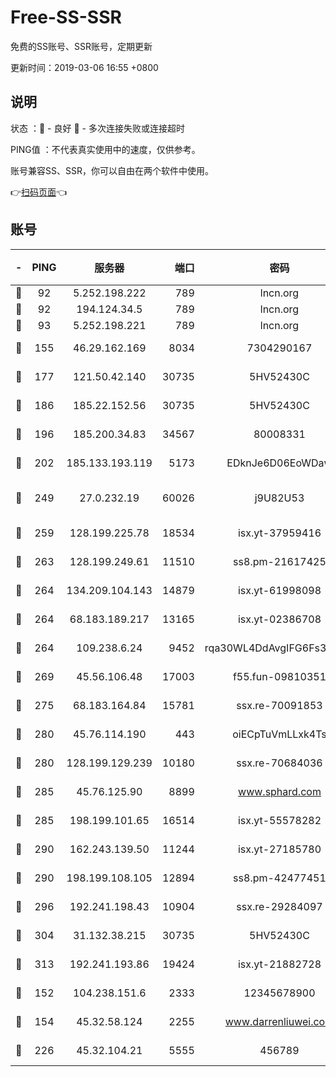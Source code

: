 # Free-SS-SSR

免费的SS账号、SSR账号，定期更新

更新时间：2019-03-06 16:55 +0800

## 说明

状态     ：🙂 - 良好 🙁 - 多次连接失败或连接超时

PING值   ：不代表真实使用中的速度，仅供参考。

账号兼容SS、SSR，你可以自由在两个软件中使用。

👉[扫码页面](https://liesauer.github.io/Free-SS-SSR/)👈

## 账号

|-|PING|服务器|端口|密码|加密方式|区域|
|:----:|:----:|:-----:|-----:|:----:|:----:|:----:|
|🙂|92|5.252.198.222|789|lncn.org|rc4|JP|
|🙂|92|194.124.34.5|789|lncn.org|rc4|JP|
|🙂|93|5.252.198.221|789|lncn.org|rc4|JP|
|🙂|155|46.29.162.169|8034|7304290167|aes-256-cfb|RU|
|🙂|177|121.50.42.140|30735|5HV52430C|aes-256-cfb|JP|
|🙂|186|185.22.152.56|30735|5HV52430C|aes-256-cfb|RU|
|🙂|196|185.200.34.83|34567|80008331|aes-256-cfb|US|
|🙂|202|185.133.193.119|5173|EDknJe6D06EoWDaw|aes-256-cfb|US|
|🙂|249|27.0.232.19|60026|j9U82U53|xchacha20-ietf-poly1305|HK|
|🙂|259|128.199.225.78|18534|isx.yt-37959416|aes-256-cfb|SG|
|🙂|263|128.199.249.61|11510|ss8.pm-21617425|aes-256-cfb|SG|
|🙂|264|134.209.104.143|14879|isx.yt-61998098|aes-256-cfb|SG|
|🙂|264|68.183.189.217|13165|isx.yt-02386708|aes-256-cfb|SG|
|🙂|264|109.238.6.24|9452|rqa30WL4DdAvgIFG6Fs3znzTa|aes-256-cfb|FR|
|🙂|269|45.56.106.48|17003|f55.fun-09810351|aes-256-cfb|US|
|🙂|275|68.183.164.84|15781|ssx.re-70091853|aes-256-cfb|US|
|🙂|280|45.76.114.190|443|oiECpTuVmLLxk4Ts|aes-256-cfb|AU|
|🙂|280|128.199.129.239|10180|ssx.re-70684036|aes-256-cfb|SG|
|🙂|285|45.76.125.90|8899|www.sphard.com|aes-256-cfb|AU|
|🙂|285|198.199.101.65|16514|isx.yt-55578282|aes-256-cfb|US|
|🙂|290|162.243.139.50|11244|isx.yt-27185780|aes-256-cfb|US|
|🙂|290|198.199.108.105|12894|ss8.pm-42477451|aes-256-cfb|US|
|🙂|296|192.241.198.43|10904|ssx.re-29284097|aes-256-cfb|US|
|🙂|304|31.132.38.215|30735|5HV52430C|aes-256-cfb|US|
|🙂|313|192.241.193.86|19424|isx.yt-21882728|aes-256-cfb|US|
|🙂|152|104.238.151.6|2333|12345678900|aes-256-cfb|JP|
|🙂|154|45.32.58.124|2255|www.darrenliuwei.com|aes-256-cfb|JP|
|🙂|226|45.32.104.21|5555|456789|aes-256-cfb|SG|

